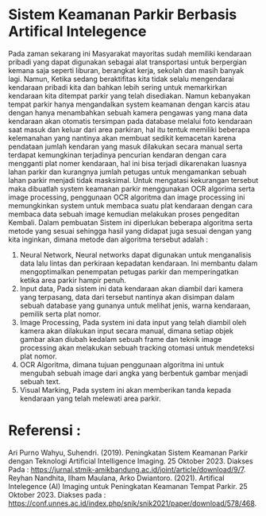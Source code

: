 # Sistem Keamanan Parkir Berbasis Artifical Intelegence
  Pada zaman sekarang ini Masyarakat mayoritas sudah memiliki kendaraan pribadi yang dapat digunakan sebagai alat transportasi untuk berpergian kemana saja seperti liburan, berangkat kerja, sekolah dan masih banyak lagi. Namun, Ketika sedang beraktifitas kita tidak selalu mengendarai kendaraan pribadi kita dan bahkan lebih sering untuk memarkirkan kendaraan kita ditempat parkir yang telah disediakan. Namun kebanyakan tempat parkir hanya mengandalkan system keamanan dengan karcis atau dengan hanya menambahkan sebuah kamera pengawas yang mana data kendaraan akan otomatis tersimpan pada database melalui foto kendaraan saat masuk dan keluar dari area parkiran, hal itu tentuk memiliki beberapa kelemanahan yang nantinya akan membuat sedikit kemacetan karena pendataan jumlah kendaran yang masuk dilakukan secara manual serta terdapat kemungkinan terjadinya pencurian kendaran dengan cara mengganti plat nomer kendaraan, hal ini bisa terjadi dikarenakan luasnya lahan parkir dan kurangnya jumlah petugas untuk mengamankan sebuah lahan parkir menjadi tidak masksimal. Untuk mengatasi kekurangan tersebut maka dibuatlah system keamanan parkir menggunakan OCR algorima serta image processing, penggunaan OCR algoritma dan image processing ini memungkinkan system untuk membaca suatu plat kendaraan dengan cara membaca data sebuah image kemudian melakukan proses pengeditan Kembali. Dalam pembuatan Sistem ini diperlukan beberapa algoritma serta metode yang sesuai sehingga hasil yang didapat juga sesuai dengan yang kita inginkan, dimana metode dan algoritma tersebut adalah :
1.	Neural Network, Neural networks dapat digunakan untuk menganalisis data lalu lintas dan perkiraan kepadatan kendaraan. Ini membantu dalam mengoptimalkan penempatan petugas parkir dan memperingatkan ketika area parkir hampir penuh.
2.	Input data, Pada sistem ini data kendaraan akan diambil dari kamera yang terpasang, data dari tersebut nantinya akan disimpan dalam sebuah database yang gunanya untuk melihat jenis, warna kendaraan, pemilik serta plat nomor.
3.	Image Processing, Pada system ini data input yang telah diambil oleh kamera akan dilakukan input secara manual, dimana setiap objek gambar akan diubah kedalam sebuah frame dan teknik image processing akan melakukan sebuah tracking otomasi untuk mendeteksi plat nomor.
4.	OCR Algoritma, dimana tujuan penggunaan algoritma ini untuk mengubah sebuah image dari angka yang berbentuk gambar menjadi sebuah text.
5.	Visual Marking, Pada system ini akan memberikan tanda kepada kendaraan yang telah melewati area parkir.

# Referensi :
Ari  Purno Wahyu, Suhendri. (2019). Peningkatan Sistem Keamanan Parkir dengan Teknologi Artificial Intelligence Imaging. 25 Oktober 2023. Diakses Pada : https://jurnal.stmik-amikbandung.ac.id/joint/article/download/9/7.
Reyhan Nandhita, Ilham Maulana, Arko Dwiantoro. (2021). Artifical Intelegence (AI) Imaging untuk Peningkatan Keamanan Tempat Parkir. 25 Oktober 2023. Diakses pada : https://conf.unnes.ac.id/index.php/snik/snik2021/paper/download/578/468.
